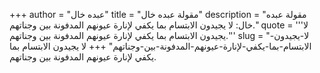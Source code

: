 +++
author = "عبده خال"
title = "مقولة عبده خال"
description = "مقولة عبده خال: لا يجيدون الابتسام بما يكفي لإنارة عيونهم المدفونة بين وجناتهم."
quote = '''لا يجيدون الابتسام بما يكفي لإنارة عيونهم المدفونة بين وجناتهم.''' 
slug = "لا-يجيدون-الابتسام-بما-يكفي-لإنارة-عيونهم-المدفونة-بين-وجناتهم"
+++
لا يجيدون الابتسام بما يكفي لإنارة عيونهم المدفونة بين وجناتهم.
